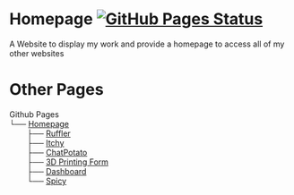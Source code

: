 # Homepage [![GitHub Pages Status](https://img.shields.io/uptimerobot/status/m800684981-faf3fa3efe11b0dd4abda632.svg)](https://stats.uptimerobot.com/C5sTosMnUd)
A Website to display my work and provide a homepage to access all of my other websites

# Other Pages
Github Pages\
└── [Homepage](https://github.com/ThePotatoGamer0/thepotatogamer0.github.io) \
&nbsp;&nbsp;&nbsp;&nbsp;&nbsp;&nbsp;&nbsp;&nbsp;├── [Ruffler](https://github.com/ThePotatoGamer0/Ruffler) \
&nbsp;&nbsp;&nbsp;&nbsp;&nbsp;&nbsp;&nbsp;&nbsp;├── [Itchy](https://github.com/ThePotatoGamer0/Itch.io-BrowserGames) \
&nbsp;&nbsp;&nbsp;&nbsp;&nbsp;&nbsp;&nbsp;&nbsp;├── [ChatPotato](https://github.com/ThePotatoGamer0/ChatPotato) \
&nbsp;&nbsp;&nbsp;&nbsp;&nbsp;&nbsp;&nbsp;&nbsp;├── [3D Printing Form](https://github.com/ThePotatoGamer0/3DPrintingWeb) \
&nbsp;&nbsp;&nbsp;&nbsp;&nbsp;&nbsp;&nbsp;&nbsp;├── [Dashboard](https://github.com/ThePotatoGamer0/dashboard) \
&nbsp;&nbsp;&nbsp;&nbsp;&nbsp;&nbsp;&nbsp;&nbsp;└── [Spicy](https://github.com/ThePotatoGamer0/Spicy)

